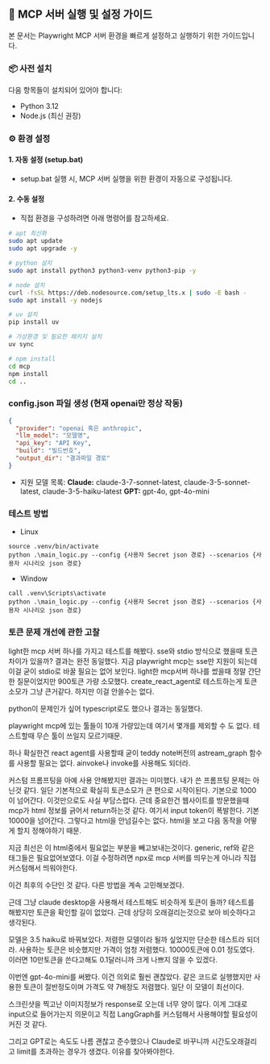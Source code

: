 ## 🚀 MCP 서버 실행 및 설정 가이드

본 문서는 Playwright MCP 서버 환경을 빠르게 설정하고 실행하기 위한 가이드입니다.

### 📦 사전 설치

다음 항목들이 설치되어 있어야 합니다:

- Python 3.12
- Node.js (최신 권장)

### ⚙️ 환경 설정

#### 1. 자동 설정 (setup.bat)

- setup.bat 실행 시, MCP 서버 실행을 위한 환경이 자동으로 구성됩니다.

#### 2. 수동 설정

- 직접 환경을 구성하려면 아래 명령어를 참고하세요.

```bash
# apt 최신화
sudo apt update
sudo apt upgrade -y

# python 설치
sudo apt install python3 python3-venv python3-pip -y

# node 설치
curl -fsSL https://deb.nodesource.com/setup_lts.x | sudo -E bash -
sudo apt install -y nodejs

# uv 설치
pip install uv

# 가상환경 및 필요한 패키지 설치
uv sync

# npm install
cd mcp
npm install
cd ..
```

### config.json 파일 생성 (현재 openai만 정상 작동)

```json
{
  "provider": "openai 혹은 anthropic",
  "llm_model": "모델명",
  "api_key": "API Key",
  "build": "빌드번호",
  "output_dir": "결과파일 경로"
}
```

- 지원 모델 목록:
  **Claude:** claude-3-7-sonnet-latest, claude-3-5-sonnet-latest, claude-3-5-haiku-latest
  **GPT:** gpt-4o, gpt-4o-mini

### 테스트 방법

- Linux

```
source .venv/bin/activate
python .\main_logic.py --config {사용자 Secret json 경로} --scenarios {사용자 시나리오 json 경로}
```

- Window

```
call .venv\Scripts\activate
python .\main_logic.py --config {사용자 Secret json 경로} --scenarios {사용자 시나리오 json 경로}
```

### 토큰 문제 개선에 관한 고찰

light한 mcp 서버 하나를 가지고 테스트를 해봤다.
sse와 stdio 방식으로 했을때 토큰차이가 있을까? 결과는 완전 동일했다.
지금 playwright mcp는 sse만 지원이 되는데 이걸 굳이 stdio로 바꿀 필요는 없어 보인다.
light한 mcp서버 하나를 썼을때 정말 간단한 질문이었지만 900토큰 가량 소모했다.
create_react_agent로 테스트하는게 토큰소모가 그냥 큰거같다.
하지만 이걸 안쓸수는 없다.

python이 문제인가 싶어 typescript로도 했으나 결과는 동일했다.

playwright mcp에 있는 툴들이 10개 가량있는데 여기서 몇개를 제외할 수 도 없다. 테스트할때 무슨 툴이 쓰일지 모르기때문.

하나 확실한건 react agent를 사용할때 굳이 teddy note버전의 astream_graph 함수를 사용할 필요는 없다.
ainvoke나 invoke를 사용해도 되더라.

커스텀 프롬프팅을 아예 사용 안해봤지만 결과는 미미했다.
내가 쓴 프롬프팅 문제는 아닌것 같다.
일단 기본적으로 확실히 토큰소모가 큰 편으로 시작이된다. 기본으로 1000이 넘어간다. 이것만으로도 사실 부담스럽다.
근데 중요한건 웹사이트를 방문했을때 mcp가 html 정보를 긁어서 return하는것 같다.
여기서 input token이 폭발한다.
기본 10000을 넘어간다.
그렇다고 html을 안넘길수는 없다. html을 보고 다음 동작을 어떻게 할지 정해야하기 때문.

지금 최선은 이 html중에서 필요없는 부분을 빼고보내는것이다.
generic, ref와 같은 태그들은 필요없어보였다.
이걸 수정하려면 npx로 mcp 서버를 띄우는게 아니라 직접 커스텀해서 띄워야한다.

이건 최후의 수단인 것 같다. 다른 방법을 계속 고민해보겠다.

근데 그냥 claude desktop을 사용해서 테스트해도 비슷하게 토큰이 들까?
테스트를 해봤지만 토큰을 확인할 길이 없었다.
근데 상당히 오래걸리는것으로 보아 비슷하다고 생각된다.

모델은 3.5 haiku로 바꿔보았다.
저렴한 모델이라 될까 싶었지만 단순한 테스트라 되더라.
사용하는 토큰은 비슷했지만 가격이 엄청 저렴했다.
10000토큰에 0.01 정도였다.
이러면 10만토큰을 쓴다고해도 0.1달러니까 크게 나쁘지 않을 수 있겠다.

이번엔 gpt-4o-mini를 써봤다.
이건 의외로 훨씬 괜찮았다.
같은 코드로 실행했지만 사용한 토큰이 절반정도이며 가격도 약 7배정도 저렴했다.
일단 이 모델이 최선이다.

스크린샷을 찍고난 이미지정보가 response로 오는데 너무 양이 많다.
이게 그대로 input으로 들어가는지 의문이고 직접 LangGraph를 커스텀해서 사용해야할 필요성이 커진 것 같다.

그리고 GPT로는 속도도 나름 괜찮고 준수했으나 Claude로 바꾸니까 시간도오래걸리고 limit를 초과하는 경우가 생겼다.
이유를 찾아봐야한다.
